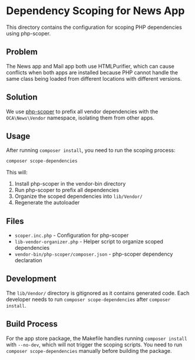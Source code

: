 # Dependency Scoping for News App

This directory contains the configuration for scoping PHP dependencies using php-scoper.

## Problem

The News app and Mail app both use HTMLPurifier, which can cause conflicts when both apps are installed
because PHP cannot handle the same class being loaded from different locations with different versions.

## Solution

We use [php-scoper](https://github.com/humbug/php-scoper) to prefix all vendor dependencies with the
`OCA\News\Vendor` namespace, isolating them from other apps.

## Usage

After running `composer install`, you need to run the scoping process:

```bash
composer scope-dependencies
```

This will:
1. Install php-scoper in the vendor-bin directory
2. Run php-scoper to prefix all dependencies
3. Organize the scoped dependencies into `lib/Vendor/`
4. Regenerate the autoloader

## Files

- `scoper.inc.php` - Configuration for php-scoper
- `lib-vendor-organizer.php` - Helper script to organize scoped dependencies
- `vendor-bin/php-scoper/composer.json` - php-scoper dependency declaration

## Development

The `lib/Vendor/` directory is gitignored as it contains generated code. Each developer needs to run
`composer scope-dependencies` after `composer install`.

## Build Process

For the app store package, the Makefile handles running `composer install` with `--no-dev`, which will
not trigger the scoping scripts. You need to run `composer scope-dependencies` manually before building
the package.
